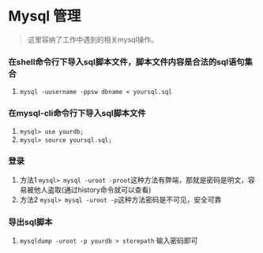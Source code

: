 # Mysql 管理
> 这里容纳了工作中遇到的相关mysql操作。

### 在shell命令行下导入sql脚本文件，脚本文件内容是合法的sql语句集合
1. `mysql -uusername -ppsw dbname < yoursql.sql`

### 在mysql-cli命令行下导入sql脚本文件
1. `mysql> use yourdb;`
2. `mysql> source yoursql.sql;`

### 登录
1. 方法1 `mysql> mysql -uroot -proot`这种方法有弊端，那就是密码是明文，容易被他人盗取(通过history命令就可以查看)
2. 方法2 `mysql> mysql -uroot -p`这种方法密码是不可见，安全可靠

### 导出sql脚本
1. `mysqldump -uroot -p yourdb > storepath` 输入密码即可
